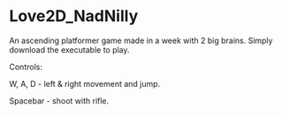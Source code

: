 # Love2D_NadNilly
An ascending platformer game made in a week with 2 big brains. 
Simply download the executable to play.

Controls:

W, A, D - left & right movement and jump.

Spacebar - shoot with rifle.
